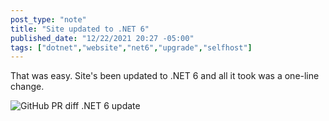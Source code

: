 ```yaml
---
post_type: "note"
title: "Site updated to .NET 6"
published_date: "12/22/2021 20:27 -05:00"
tags: ["dotnet","website","net6","upgrade","selfhost"]
---
```


That was easy. Site's been updated to .NET 6 and all it took was a one-line change. 

![GitHub PR diff .NET 6 update](https://user-images.githubusercontent.com/11130940/147173815-9703691c-26cd-481a-98e6-fa23a9ce9674.png)
